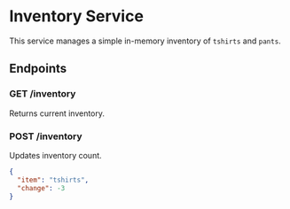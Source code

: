 # Inventory Service

This service manages a simple in-memory inventory of `tshirts` and `pants`.

## Endpoints

### GET /inventory
Returns current inventory.

### POST /inventory
Updates inventory count.

```json
{
  "item": "tshirts",
  "change": -3
}
